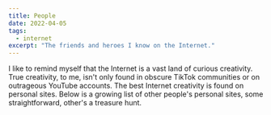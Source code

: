 ```yaml
---
title: People
date: 2022-04-05
tags:
  - internet
excerpt: "The friends and heroes I know on the Internet."
---
```

I like to remind myself that the Internet is a vast land of curious creativity. True creativity, to me, isn't only found in obscure TikTok communities or on outrageous YouTube accounts. The best Internet creativity is found on personal sites. Below is a growing list of other people's personal sites, some straightforward, other's a treasure hunt. 

